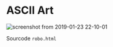 # ASCII Art
![screenshot from 2019-01-23 22-10-01](https://user-images.githubusercontent.com/43197293/51621100-e1114080-1f5b-11e9-99a9-b13b577dc467.png)

Sourcode ```robo.html```
